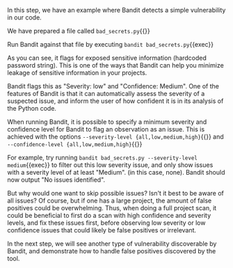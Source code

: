 In this step, we have an example where Bandit detects a simple vulnerability in our code.

We have prepared a file called `bad_secrets.py`{{}}

Run Bandit against that file by executing `bandit bad_secrets.py`{{exec}}

As you can see, it flags for exposed sensitive information (hardcoded password string). This is one of the ways that Bandit can help you minimize leakage of sensitive information in your projects.

Bandit flags this as "Severity: low" and "Confidence: Medium". One of the features of Bandit is that it can automatically assess the severity of a suspected issue, and inform the user of how confident it is in its analysis of the Python code.

When running Bandit, it is possible to specify a minimum severity and confidence level for Bandit to flag an observation as an issue. This is achieved with the options `--severity-level {all,low,medium,high}`{{}} and `--confidence-level {all,low,medium,high}`{{}}

For example, try running `bandit bad_secrets.py --severity-level medium`{{exec}} to filter out this low severity issue, and only show issues with a severity level of at least "Medium". (in this case, none). Bandit should now output "No issues identified".

But why would one want to skip possible issues? Isn't it best to be aware of all issues?
Of course, but if one has a large project, the amount of false positives could be overwhelming. Thus, when doing a full project scan, it could be beneficial to first do a scan with high confidence and severity levels, and fix these issues first, before observing low severity or low confidence issues that could likely be false positives or irrelevant.

In the next step, we will see another type of vulnerability discoverable by Bandit, and demonstrate how to handle false positives discovered by the tool.